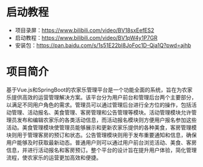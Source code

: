 # 启动教程

- 项目录屏：https://www.bilibili.com/video/BV18sxEefES2
- 启动教程：https://www.bilibili.com/video/BV1pW4y1P7GR
- 安装包：https://pan.baidu.com/s/1s51E22bl8JoFoc1D-Qja1Q?pwd=ajhb

# 项目简介
基于Vue.js和SpringBoot的农家乐管理平台是一个功能全面的系统，旨在为农家乐提供高效的运营管理解决方案。该平台分为用户前台和管理后台两个主要部分，以满足不同用户角色的需求。管理员可以通过管理后台进行全方位的操作，包括活动管理、活动报名、美食管理、客房管理和公告管理等模块。活动管理模块允许管理员发布和编辑农家乐的各类活动信息，而活动报名模块则方便用户报名参加这些活动。美食管理模块使管理员能够展示和更新农家乐提供的各种美食，客房管理模块则用于管理客房的预订和状态。公告管理模块则用于发布重要通知和信息，确保用户能够及时获取最新动态。普通用户则可以通过用户前台浏览活动、美食、客房信息，并进行活动报名和客房预订。整个平台的设计旨在提升用户体验，简化管理流程，使农家乐的运营更加高效和便捷。
